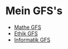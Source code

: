 
# Mein GFS's

- [Mathe GFS](https://github.com/OfflineBot/GFS/tree/mathe) <br>
- [Ethik GFS](https://github.com/OfflineBot/GFS/tree/ethik) <br>
- [Informatik GFS](https://github.com/OfflineBot/GFS/tree/ethik)
